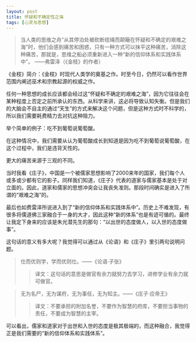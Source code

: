 ```yaml
---
layout: post
title: 怀疑和不确定性之海
tags: [心灵与思想]
---
```


>当人类的思维之舟“从其停泊处被砍断缆绳而颠簸在怀疑和不确定的艰难之海”时，他们会感到痛苦和困惑，只有一种方式可以抹平这种痛苦，消除这种痛苦，那就是，思维之船必须重新进入一种“新的信仰体系和实践体系中”。
>——弗雷泽（《金枝》的作者）

《金枝》简介：《金枝》时现代人类学的奠基之作。时至今日，仍然可以看作世界范围内阐述巫术和宗教起源的权威之作。

任何一种思想的成长应该都会经过这“怀疑和不确定的艰难之海”，因为它往往会在某种程度上否定之前所承认的东西。从科学来讲，这必将导致认知失衡。但是我们的大脑会不自主的通过“天生”的方式来解决这个问题，但是这种方式时不科学的，所以我们需要耗费精力去对抗这种阻力。

举个简单的例子：吃不到葡萄说葡萄酸。

在这种情况中，我们需要从认为葡萄酸成长到知道是因为吃不到葡萄说葡萄酸，在这个过程中，我们是违背天性的。

更大的痛苦来源于三观的不同。

当时我看《庄子》，中国是一个被儒家思想影响了2000来年的国家，我们每个人或多或少都有它的影子。同样我们知道，《庄子》代表的道家与儒家基本是处于对立面的。因此，道家和儒家的思想冲突会让我丧失准则。那段时间确实是进入了所谓的“艰难之海”的。

最后也如费雷泽所说进入到了“新的信仰体系和实践体系中”。历史上不难发现，有很多将儒道佛三家融合于一身的大才，因此这种“新的体系”也是有迹可循的。最终让我定下身来的应该是朱光潜先生的那句：“以出世的态度做人，以入世的态度做事”。

这句话的意义有多大呢？我觉得可以通过从《论语》和《庄子》里引两句说明问题。

>仕而优则学，学而优则仕。——《论语·子张》
>>译文：这句话的意思是做官有余力就努力去学习，进修学业有余力就可做官。

>无为名尸，无为谋府，无为事任，无为知主。——《庄子·应帝王》
>>译文：不要承担的附加名誉，不要作为智慧的府库，不要担当事物的责任，不要成为智慧的主宰。

可以看出，儒家和道家对于出世和入世的态度是极其极端的，而这种融合，我觉得正是我们需要的“新的信仰体系和实践体系”。